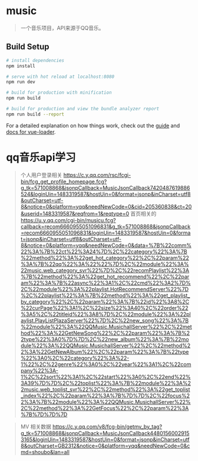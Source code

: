 # music

> 一个音乐项目，API来源于QQ音乐。

## Build Setup

``` bash
# install dependencies
npm install

# serve with hot reload at localhost:8080
npm run dev

# build for production with minification
npm run build

# build for production and view the bundle analyzer report
npm run build --report
```

For a detailed explanation on how things work, check out the [guide](http://vuejs-templates.github.io/webpack/) and [docs for vue-loader](http://vuejs.github.io/vue-loader).

# qq音乐api学习

> 个人用户登录相关 https://c.y.qq.com/rsc/fcgi-bin/fcg_get_profile_homepage.fcg?g_tk=571008868&jsonpCallback=MusicJsonCallback7420487619886524&loginUin=1483319587&hostUin=0&format=jsonp&inCharset=utf8&outCharset=utf-8&notice=0&platform=yqq&needNewCode=0&cid=205360838&ct=20&userid=1483319587&reqfrom=1&reqtype=0
> 首页相关的 https://u.y.qq.com/cgi-bin/musicu.fcg?callback=recom6660955051096831&g_tk=571008868&jsonpCallback=recom6660955051096831&loginUin=1483319587&hostUin=0&format=jsonp&inCharset=utf8&outCharset=utf-8&notice=0&platform=yqq&needNewCode=0&data=%7B%22comm%22%3A%7B%22ct%22%3A24%7D%2C%22category%22%3A%7B%22method%22%3A%22get_hot_category%22%2C%22param%22%3A%7B%22qq%22%3A%22%22%7D%2C%22module%22%3A%22music.web_category_svr%22%7D%2C%22recomPlaylist%22%3A%7B%22method%22%3A%22get_hot_recommend%22%2C%22param%22%3A%7B%22async%22%3A1%2C%22cmd%22%3A2%7D%2C%22module%22%3A%22playlist.HotRecommendServer%22%7D%2C%22playlist%22%3A%7B%22method%22%3A%22get_playlist_by_category%22%2C%22param%22%3A%7B%22id%22%3A8%2C%22curPage%22%3A1%2C%22size%22%3A40%2C%22order%22%3A5%2C%22titleid%22%3A8%7D%2C%22module%22%3A%22playlist.PlayListPlazaServer%22%7D%2C%22new_song%22%3A%7B%22module%22%3A%22QQMusic.MusichallServer%22%2C%22method%22%3A%22GetNewSong%22%2C%22param%22%3A%7B%22type%22%3A0%7D%7D%2C%22new_album%22%3A%7B%22module%22%3A%22QQMusic.MusichallServer%22%2C%22method%22%3A%22GetNewAlbum%22%2C%22param%22%3A%7B%22type%22%3A0%2C%22category%22%3A%22-1%22%2C%22genre%22%3A0%2C%22year%22%3A1%2C%22company%22%3A-1%2C%22sort%22%3A1%2C%22start%22%3A0%2C%22end%22%3A39%7D%7D%2C%22toplist%22%3A%7B%22module%22%3A%22music.web_toplist_svr%22%2C%22method%22%3A%22get_toplist_index%22%2C%22param%22%3A%7B%7D%7D%2C%22focus%22%3A%7B%22module%22%3A%22QQMusic.MusichallServer%22%2C%22method%22%3A%22GetFocus%22%2C%22param%22%3A%7B%7D%7D%7D

> MV 相关数据 https://c.y.qq.com/v8/fcg-bin/getmv_by_tag?g_tk=571008868&jsonpCallback=MusicJsonCallback44801560029153165&loginUin=1483319587&hostUin=0&format=jsonp&inCharset=utf8&outCharset=GB2312&notice=0&platform=yqq&needNewCode=0&cmd=shoubo&lan=all

